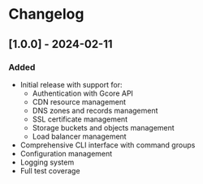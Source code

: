 # Changelog

## [1.0.0] - 2024-02-11

### Added
- Initial release with support for:
  - Authentication with Gcore API
  - CDN resource management
  - DNS zones and records management
  - SSL certificate management
  - Storage buckets and objects management
  - Load balancer management
- Comprehensive CLI interface with command groups
- Configuration management
- Logging system
- Full test coverage
